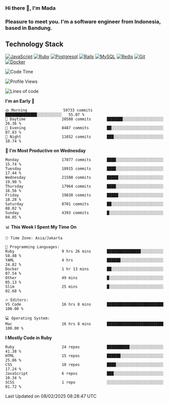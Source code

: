 ### Hi there 👋, I'm Mada
### Pleasure to meet you. I'm a software engineer from Indonesia, based in Bandung.

## Technology Stack

[![JavaScript](https://img.shields.io/badge/-JavaScript-%23F7DF1C?style=flat-square&logo=javascript&logoColor=000000&labelColor=%23F7DF1C&color=%23FFCE5A)](https://www.javascript.com/)
[![Ruby](https://img.shields.io/badge/Ruby-CC342D?style=flat-square&logo=ruby&logoColor=white)](https://www.ruby-lang.org/en/)
[![Postgresql](https://img.shields.io/badge/PostgreSQL-316192?style=flat-square&logo=postgresql&logoColor=ffffff)](https://www.postgresql.org/)
[![Rails](https://img.shields.io/badge/Ruby_on_Rails-CC0000?style=flat-square&logo=ruby-on-rails&logoColor=white)](https://rubyonrails.org/)
[![MySQL](https://img.shields.io/badge/-MySQL-4479A1?style=flat-square&logo=MySQL&logoColor=ffffff)](https://www.mysql.com/)
[![Redis](https://img.shields.io/badge/-Redis-DC382D?style=flat-square&logo=Redis&logoColor=ffffff)](https://redis.io/)
[![Git](https://img.shields.io/badge/-Git-%23F05032?style=flat-square&logo=git&logoColor=%23ffffff)](https://git-scm.com/)
[![Docker](https://img.shields.io/badge/-Docker-2496ED?style=flat-square&logo=docker&logoColor=ffffff)](https://www.docker.com/)
<!--
**madaarya/madaarya** is a ✨ _special_ ✨ repository because its `README.md` (this file) appears on your GitHub profile.

Here are some ideas to get you started:

- 🔭 I’m currently working on ...
- 🌱 I’m currently learning ...
- 👯 I’m looking to collaborate on ...
- 🤔 I’m looking for help with ...
- 💬 Ask me about ...
- 📫 How to reach me: ...
- 😄 Pronouns: ...
- ⚡ Fun fact: ...
-->
<!--START_SECTION:waka-->
![Code Time](http://img.shields.io/badge/Code%20Time-6%2C983%20hrs%2048%20mins-blue)

![Profile Views](http://img.shields.io/badge/Profile%20Views-0-blue)

![Lines of code](https://img.shields.io/badge/From%20Hello%20World%20I%27ve%20Written-46.0%20million%20lines%20of%20code-blue)

**I'm an Early 🐤** 

```text
🌞 Morning                59733 commits       ██████████████░░░░░░░░░░░   55.07 % 
🌆 Daytime                28588 commits       ███████░░░░░░░░░░░░░░░░░░   26.36 % 
🌃 Evening                8487 commits        ██░░░░░░░░░░░░░░░░░░░░░░░   07.83 % 
🌙 Night                  11652 commits       ███░░░░░░░░░░░░░░░░░░░░░░   10.74 % 
```
📅 **I'm Most Productive on Wednesday** 

```text
Monday                   17077 commits       ████░░░░░░░░░░░░░░░░░░░░░   15.74 % 
Tuesday                  18915 commits       ████░░░░░░░░░░░░░░░░░░░░░   17.44 % 
Wednesday                21580 commits       █████░░░░░░░░░░░░░░░░░░░░   19.90 % 
Thursday                 17964 commits       ████░░░░░░░░░░░░░░░░░░░░░   16.56 % 
Friday                   19830 commits       █████░░░░░░░░░░░░░░░░░░░░   18.28 % 
Saturday                 8701 commits        ██░░░░░░░░░░░░░░░░░░░░░░░   08.02 % 
Sunday                   4393 commits        █░░░░░░░░░░░░░░░░░░░░░░░░   04.05 % 
```


📊 **This Week I Spent My Time On** 

```text
🕑︎ Time Zone: Asia/Jakarta

💬 Programming Languages: 
Ruby                     9 hrs 26 mins       ███████████████░░░░░░░░░░   58.48 % 
YAML                     4 hrs               ██████░░░░░░░░░░░░░░░░░░░   24.82 % 
Docker                   1 hr 13 mins        ██░░░░░░░░░░░░░░░░░░░░░░░   07.54 % 
Other                    49 mins             █░░░░░░░░░░░░░░░░░░░░░░░░   05.13 % 
Slim                     25 mins             █░░░░░░░░░░░░░░░░░░░░░░░░   02.68 % 

🔥 Editors: 
VS Code                  16 hrs 8 mins       █████████████████████████   100.00 % 

💻 Operating System: 
Mac                      16 hrs 8 mins       █████████████████████████   100.00 % 
```

**I Mostly Code in Ruby** 

```text
Ruby                     24 repos            ██████████░░░░░░░░░░░░░░░   41.38 % 
HTML                     15 repos            ██████░░░░░░░░░░░░░░░░░░░   25.86 % 
CSS                      10 repos            ████░░░░░░░░░░░░░░░░░░░░░   17.24 % 
JavaScript               6 repos             ███░░░░░░░░░░░░░░░░░░░░░░   10.34 % 
SCSS                     1 repo              ░░░░░░░░░░░░░░░░░░░░░░░░░   01.72 % 
```




 Last Updated on 08/02/2025 08:28:47 UTC
<!--END_SECTION:waka-->
